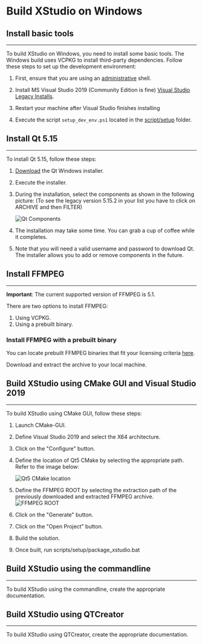 # Build XStudio on Windows

## Install basic tools
---

To build XStudio on Windows, you need to install some basic tools. The Windows build uses VCPKG to install third-party dependencies. Follow these steps to set up the development environment:

1. First, ensure that you are using an [administrative](https://www.howtogeek.com/194041/how-to-open-the-command-prompt-as-administrator-in-windows-8.1/) shell.

2. Install MS Visual Studio 2019 (Community Edition is fine) [Visual Studio Legacy Installs](https://visualstudio.microsoft.com/vs/older-downloads/).

3. Restart your machine after Visual Studio finishes installing

4. Execute the script `setup_dev_env.ps1` located in the [script/setup](/scripts/setup/setup_dev_env.ps1) folder.

## Install Qt 5.15
---

To install Qt 5.15, follow these steps:

1. [Download](https://www.qt.io/download-qt-installer-oss?hsCtaTracking=99d9dd4f-5681-48d2-b096-470725510d34%7C074ddad0-fdef-4e53-8aa8-5e8a876d6ab4) the Qt Windows installer.
2. Execute the installer.
3. During the installation, select the components as shown in the following picture: (To see the legacy version 5.15.2 in your list you have to click on ARCHIVE and then FILTER)

   ![Qt Components](/docs/build_guides/media/images/Qt5_select_components.png)

5. The installation may take some time. You can grab a cup of coffee while it completes.
6. Note that you will need a valid username and password to download Qt. The installer allows you to add or remove components in the future.

## Install FFMPEG
---
**Important**: The current supported version of FFMPEG is 5.1.

There are two options to install FFMPEG:

1. Using VCPKG.
2. Using a prebuilt binary.

### Install FFMPEG with a prebuilt binary
You can locate prebuilt FFMPEG binaries that fit your licensing criteria [here](https://ffmpeg.org/download.html#build-windows).

Download and extract the archive to your local machine.

## Build XStudio using CMake GUI and Visual Studio 2019
---

To build XStudio using CMake GUI, follow these steps:

1. Launch CMake-GUI.
2. Define Visual Studio 2019 and select the X64 architecture.
3. Click on the "Configure" button.
4. Define the location of Qt5 CMake by selecting the appropriate path. Refer to the image below:

   ![Qt5 CMake location](/docs/build_guides/media/images/setup_Qt5.png)

5. Define the FFMPEG ROOT by selecting the extraction path of the previously downloaded and extracted FFMPEG archive.
   ![FFMPEG ROOT](/docs/build_guides/media/images/setup_ffmpeg.png)

6. Click on the "Generate" button.
7. Click on the "Open Project" button.
8. Build the solution.
9. Once built, run scripts/setup/package_xstudio.bat

## Build XStudio using the commandline
---

To build XStudio using the commandline, create the appropriate documentation.

## Build XStudio using QTCreator
---

To build XStudio using QTCreator, create the appropriate documentation.
